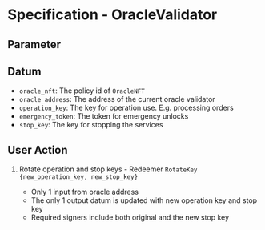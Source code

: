 # Specification - OracleValidator

## Parameter

## Datum

- `oracle_nft`: The policy id of `OracleNFT`
- `oracle_address`: The address of the current oracle validator
- `operation_key`: The key for operation use. E.g. processing orders
- `emergency_token`: The token for emergency unlocks
- `stop_key`: The key for stopping the services

## User Action

1. Rotate operation and stop keys - Redeemer `RotateKey {new_operation_key, new_stop_key}`

   - Only 1 input from oracle address
   - The only 1 output datum is updated with new operation key and stop key
   - Required signers include both original and the new stop key

<!-- 2. Stop the oracle validator - Redeemer `StopApp`

   - The transaction is signed by stop key
   - The `OracleNFT` is burnt -->
